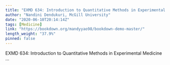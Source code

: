 ```yaml
---
title: "EXMD 634: Introduction to Quantitative Methods in Experimental Medicine"
author: "Nandini Dendukuri, McGill University"
date: "2020-06-10T20:14:14Z"
tags: [Medicine]
link: "https://bookdown.org/mandyyao98/bookdown-demo-master/"
length_weight: "37.9%"
pinned: false
---
```


EXMD 634: Introduction to Quantitative Methods in Experimental Medicine ...
